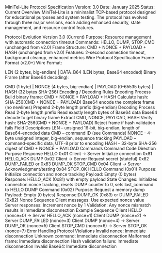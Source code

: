 MiniTel-Lite Protocol Specification
Version: 3.0
Date: January 2025
Status: Current
Overview
MiniTel-Lite is a minimalist TCP-based protocol designed for educational purposes and system testing. The protocol has evolved through three major versions, each adding enhanced security, state management, and resource control features.

Protocol Evolution
Version 3.0 (Current)
Purpose: Resource management with automatic connection timeout
Commands: HELLO, DUMP, STOP_CMD (unchanged from v2.0)
Frame Structure: CMD + NONCE + PAYLOAD + HASH (unchanged from v2.0)
Features: 2-second connection timeout, background cleanup, enhanced metrics
Wire Protocol Specification
Frame Format (v2.0+)
Wire Format:

LEN (2 bytes, big-endian) | DATA_B64 (LEN bytes, Base64 encoded)
Binary Frame (after Base64 decoding):

CMD (1 byte) | NONCE (4 bytes, big-endian) | PAYLOAD (0-65535 bytes) | HASH (32 bytes SHA-256)
Encoding / Decoding Rules
Encoding Process
Build binary frame: CMD + NONCE + PAYLOAD + HASH
Calculate hash: SHA-256(CMD + NONCE + PAYLOAD)
Base64 encode the complete frame (no newlines)
Prepend 2-byte length prefix (big-endian)
Decoding Process
Read 2-byte length prefix
Read exactly length bytes of Base64 data
Base64 decode to get binary frame
Extract CMD, NONCE, PAYLOAD, HASH
Verify hash: SHA-256(CMD + NONCE + PAYLOAD)
Reject frame if hash validation fails
Field Descriptions
LEN – unsigned 16-bit, big-endian, length of Base64-encoded data
CMD – command ID (see Commands)
NONCE – 4-byte unsigned integer, big-endian, sequence tracking
PAYLOAD – command-specific data, UTF-8 prior to encoding
HASH – 32-byte SHA-256 digest of CMD + NONCE + PAYLOAD
Commands
Command	Code	Direction	Purpose	Response
HELLO	0x01	Client → Server	Initialize connection	0x81 HELLO_ACK
DUMP	0x02	Client → Server	Request secret (stateful)	0x82 DUMP_FAILED or 0x83 DUMP_OK
STOP_CMD	0x04	Client → Server	Acknowledgment/testing	0x84 STOP_OK
HELLO Command (0x01)
Purpose: Initialize connection and nonce tracking
Payload: Empty (0 bytes)
Response: HELLO_ACK (0x81) with empty payload
State Changes: Initializes connection nonce tracking, resets DUMP counter to 0, sets last_command to HELLO
DUMP Command (0x02)
Purpose: Request a memory dump
Payload: Empty (0 bytes)
Response:DUMP_OK (0x83) or DUMP_FAILED (0x82)
Nonce Sequence
Client messages: Use expected nonce value
Server responses: Increment nonce by 1
Validation: Any nonce mismatch results in immediate disconnection
Example Sequence
Client HELLO (nonce=0) → Server HELLO_ACK (nonce=1)
Client DUMP (nonce=2) → Server DUMP_FAILED (nonce=3)
Client DUMP (nonce=4) → Server DUMP_OK (nonce=5)
Client STOP_CMD (nonce=6) → Server STOP_OK (nonce=7)
Error Handling
Protocol Violations
Invalid nonce: Immediate disconnection
Unknown command: Immediate disconnection
Malformed frame: Immediate disconnection
Hash validation failure: Immediate disconnection
Invalid Base64: Immediate disconnection


